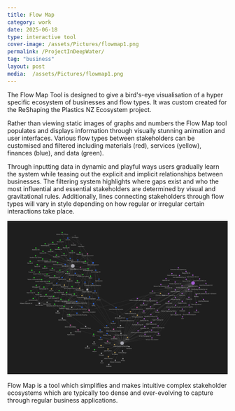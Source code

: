 ```yaml
---
title: Flow Map
category: work
date: 2025-06-18
type: interactive tool
cover-image: /assets/Pictures/flowmap1.png
permalink: /ProjectInDeepWater/
tag: "business"
layout: post
media:  /assets/Pictures/flowmap1.png
---
```

The Flow Map Tool is designed to give a bird's-eye visualisation of a hyper specific ecosystem of businesses and flow types. It was custom created for the ReShaping the Plastics NZ Ecosystem project.

Rather than viewing static images of graphs and numbers the Flow Map tool populates and displays information through visually stunning animation and user interfaces. Various flow types between stakeholders can be customised and filtered including materials (red), services (yellow), finances (blue), and data (green). 

Through inputting data in dynamic and playful ways users gradually learn the system while teasing out the explicit and implicit relationships between businesses. The filtering system highlights where gaps exist and who the most influential and essential stakeholders are determined by visual and gravitational rules. Additionally, lines connecting stakeholders through flow types will vary in style depending on how regular or irregular certain interactions take place.

![Sub Image](/assets/Pictures/flowmap1.png)

Flow Map is a tool which simplifies and makes intuitive complex stakeholder ecosystems which are typically too dense and ever-evolving to capture through regular business applications.